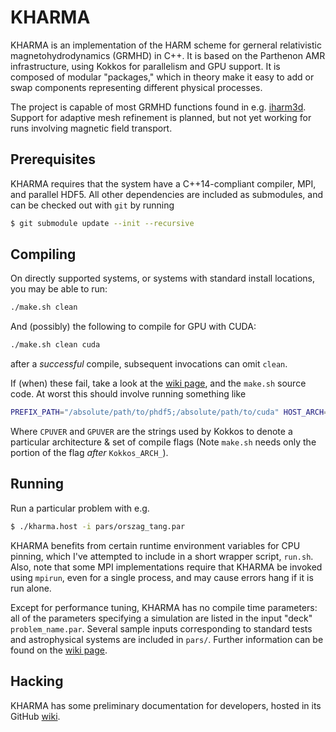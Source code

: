 # KHARMA
KHARMA is an implementation of the HARM scheme for gerneral relativistic magnetohydrodynamics (GRMHD) in C++.  It is based on the Parthenon AMR infrastructure, using Kokkos for parallelism and GPU support.  It is composed of modular "packages," which in theory make it easy to add or swap components representing different physical processes.

The project is capable of most GRMHD functions found in e.g. [iharm3d](https://github.com/AFD-Illinois/iharm3d). Support for adaptive mesh refinement is planned, but not yet working for runs involving magnetic field transport.

## Prerequisites
KHARMA requires that the system have a C++14-compliant compiler, MPI, and parallel HDF5.  All other dependencies are included as submodules, and can be checked out with `git` by running
```bash
$ git submodule update --init --recursive
```

## Compiling
On directly supported systems, or systems with standard install locations, you may be able to run:
```bash
./make.sh clean
```
And (possibly) the following to compile for GPU with CUDA:
```bash
./make.sh clean cuda
```
after a *successful* compile, subsequent invocations can omit `clean`.

If (when) these fail, take a look at the [wiki page](https://github.com/AFD-Illinois/kharma/wiki/Building-KHARMA), and the `make.sh` source code.  At worst this should involve running something like
```bash
PREFIX_PATH="/absolute/path/to/phdf5;/absolute/path/to/cuda" HOST_ARCH=CPUVER DEVICE_ARCH=GPUVER ./make.sh clean cuda
```
Where `CPUVER` and `GPUVER` are the strings used by Kokkos to denote a particular architecture & set of compile flags (Note `make.sh` needs only the portion of the flag *after* `Kokkos_ARCH_`).

## Running
Run a particular problem with e.g.
```bash
$ ./kharma.host -i pars/orszag_tang.par
```
KHARMA benefits from certain runtime environment variables for CPU pinning, which I've attempted to include in a short wrapper script, `run.sh`.  Also, note that some MPI implementations require that KHARMA be invoked using `mpirun`, even for a single process, and may cause errors hang if it is run alone.

Except for performance tuning, KHARMA has no compile time parameters: all of the parameters specifying a simulation are listed in the input "deck" `problem_name.par`.  Several sample inputs corresponding to standard tests and astrophysical systems are included in `pars/`.  Further information can be found on the [wiki page](https://github.com/AFD-Illinois/kharma/wiki/Running-KHARMA).

## Hacking
KHARMA has some preliminary documentation for developers, hosted in its GitHub [wiki](https://github.com/AFD-Illinois/kharma/wiki).
